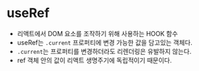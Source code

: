 # useRef

- 리액트에서 DOM 요소를 조작하기 위해 사용하는 HOOK 함수
- useRef는 ```.current``` 프로퍼티에 변경 가능한 값을 담고있는 객체다. 
- ```.current```는 프로퍼티를 변경하더라도 리렌더링은 유발하지 않는다. 
- ref 객체 안의 값이 리액트 생명주기에 독립적이기 때문이다. 
